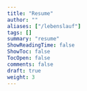 ```yaml
---
title: "Resume"
author: ""
aliases: ["/lebenslauf"]
tags: []
summary: "resume"
ShowReadingTime: false
ShowToc: false
TocOpen: false
comments: false
draft: true
weight: 3
---
```

